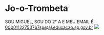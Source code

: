 # Jo-o-Trombeta
SOU MIGUEL, SOU DO 2° A E MEU EMAIL É: 00001122753767sp@al.educacao.sp.gov.br
![](https://media1.tenor.com/m/SZPU_UTY48YAAAAd/jack-horner-smile.gif)
